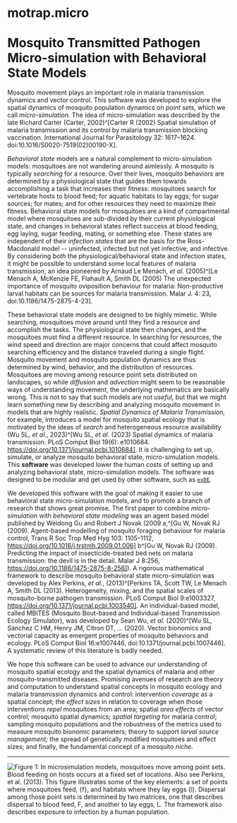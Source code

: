 # motrap.micro <br><br> **Mo**squito **Tr**ansmitted **P**athogen **Micro**-simulation with Behavioral State Models

Mosquito movement plays an important role in malaria transmission dynamics and vector control. This software was developed to explore the spatial dynamics of mosquito population dynamics on *point sets,* which we call *micro-simulation.*
The idea of micro-simulation was described by the late Richard Carter (Carter, 2002)^[Carter R (2002) Spatial simulation of malaria transmission and its control by malaria transmission blocking vaccination. International Journal for Parasitology 32: 1617–1624. doi:10.1016/S0020-7519(02)00190-X].  

*Behavioral state* models are a natural complement to micro-simulation models: mosquitoes are not wandering around aimlessly. 
A mosquito is typically *searching* for a resource. 
Over their lives, mosquito behaviors are determined by a physiological state that guides them towards accomplishing a task that increases their fitness: mosquitoes search for vertebrate hosts to blood feed; for aquatic habitats to lay eggs; for sugar sources; for mates; and for other resources they need to maximize their fitness. 
Behavioral state models for mosquitoes are a kind of compartmental model where mosquitoes are sub-divided by their current physiological state, and changes in behavioral states reflect success at blood feeding, egg laying, sugar feeding, mating, or something else. 
These states are independent of their *infection states* that are the basis for the Ross-Macdonald model -- uninfected, infected but not yet infective, and infective. By considering *both* the physiological/behavioral state and infection states, it might be possible to understand some local features of malaria transmission, an idea pioneered by Arnaud Le Menach, *et al.* (2005)^[Le Menach A, McKenzie FE, Flahault A, Smith DL (2005) The unexpected importance of mosquito oviposition behaviour for malaria: Non-productive larval habitats can be sources for malaria transmission. Malar J. 4: 23, doi:10.1186/1475-2875-4-23]. 

These behavioral state models are designed to be highly mimetic. 
While searching, mosquitoes move around until they find a resource and accomplish the tasks.
The physiological state then changes, and the mosquitoes must find a different resource.
In searching for resources, the wind speed and direction are major concerns that could affect mosquito searching efficiency and the distance traveled during a single flight.
Mosquito movement and mosquito population dynamics are thus determined by wind, behavior, and the distribution of resources.
Mosquitoes are moving among resource point sets distributed on landscapes, so while *diffusion* and *advection* might seem to be reasonable ways of understanding movement, the underlying mathematics are basically wrong.
This is not to say that such models are not *useful,* but that we might learn something new by describing and analyzing mosquito movement in models that are highly realistic. 
*Spatial Dynamics of Malaria Transmission,* for example, introduces a model for mosquito spatial ecology that is motivated by the ideas of *search* and heterogeneous resource availability (Wu SL, *et al.*, 2023)^[Wu SL, *et al.* (2023) Spatial dynamics of malaria transmission. PLoS Comput Biol 19(6): e1010684. https://doi.org/10.1371/journal.pcbi.1010684]. 
It is challenging to set up, simulate, or analyze mosquito behavioral state, micro-simulation models. This **software** was developed lower the human costs of setting up and analyzing behavioral state, micro-simulation models. The software was designed to be modular and get used by other software, such as [`exDE`](https://github.com/dd-harp/exDE). 

We developed this software with the goal of making it easier to use behavioral state micro-simulation models, and to promote a branch of research that shows great promise. 
The first paper to combine *micro-simulation* with *behavioral state modeling* was an agent based model published by Weidong Gu and Robert J Novak (2009 a,^[Gu W,  Novak RJ (2009). Agent-based modelling of mosquito foraging behaviour for malaria control, Trans R Soc Trop Med Hyg 103: 1105–1112, https://doi.org/10.1016/j.trstmh.2009.01.006] b^[Gu W, Novak RJ (2009). Predicting the impact of insecticide-treated bed nets on malaria transmission: the devil is in the detail. Malar J 8:256, https://doi.org/10.1186/1475-2875-8-256]). A rigorous mathematical framework to describe mosquito behavioral state micro-simulation was developed by Alex Perkins, *et al.*, (2013)^[Perkins TA, Scott TW, Le Menach A, Smith DL (2013). Heterogeneity, mixing, and the spatial scales of mosquito-borne pathogen transmission. PLoS Comput Biol 9:e1003327, https://doi.org/10.1371/journal.pcbi.1003540]. An individual-based model, 
called MBITES (Mosquito Bout-based and Individual-based Transmission Ecology Simulator), 
was developed by Sean Wu, *et al.* (2020)^[Wu SL, Sánchez C HM, Henry JM, Citron DT, ... (2020). Vector bionomics and vectorial capacity as emergent properties of mosquito behaviors and ecology. PLoS Comput Biol 16:e1007446, doi:10.1371/journal.pcbi.1007446]. A systematic review of this literature is badly needed.

We hope this software can be used to advance our understanding of mosquito spatial ecology and the spatial dynamics of malaria and other mosquito-transmitted diseases. Promising avenues of research are theory and computation to understand spatial concepts in mosquito ecology and malaria transmission dynamics and control: intervention *coverage* as a spatial concept; the *effect sizes* in relation to coverage when those interventions *repel* mosquitoes from an area; spatial *area effects* of vector control; mosquito spatial dynamics; *spatial targeting* for malaria control; sampling mosquito populations and the robustness of the metrics used to measure mosquito bionomic parameters; theory to support *larval source management;* the spread of genetically modified mosquitoes and effect sizes; and finally, the fundamental concept of a mosquito *niche.*

***

![**Figure 1:** In microsimulation models, mosquitoes move among point sets. Blood feeding on hosts occurs at a fixed set of locations. Also see Perkins, *et al.* (2013). This figure illustrates some of the key elements: a set of points where mosquitoes feed, *{f},*  and habitats where they lay eggs *{l)*. Dispersal among those point sets is determined by two matrices, one that describes dispersal to blood feed, $F$, and another to lay eggs, $L$. The framework also describes exposure to infection by a human population.](vignettes/DynamicsOnPoints.png)
